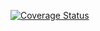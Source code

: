 [![Coverage Status](https://coveralls.io/repos/github/kaw393939/is219hello/badge.svg?branch=master)](https://coveralls.io/github/kaw393939/is219hello?branch=master)
